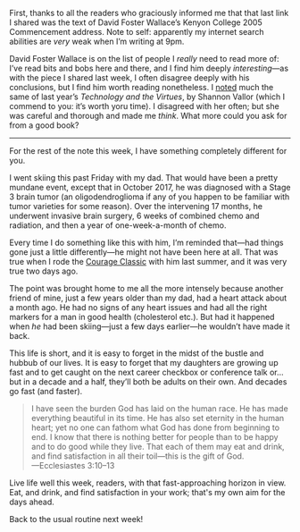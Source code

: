 First, thanks to all the readers who graciously informed me that that last link I shared was the text of David Foster Wallace’s Kenyon College 2005 Commencement address. Note to self: apparently my internet search abilities are *very* weak when I’m writing at 9pm.

David Foster Wallace is on the list of people I *really* need to read more of: I’ve read bits and bobs here and there, and I find him deeply *interesting*—as with the piece I shared last week, I often disagree deeply with his conclusions, but I find him worth reading nonetheless. I [noted][interlocutor] much the same of last year’s <cite>Technology and the Virtues</cite>, by Shannon Vallor (which I commend to you: it’s worth yoru time). I disagreed with her often; but she was careful and thorough and made me *think*. What more could you ask for from a good book?

[interlocutor]: https://www.chriskrycho.com/2018/good-arguments.html

---

For the rest of the note this week, I have something completely different for you.

I went skiing this past Friday with my dad. That would have been a pretty mundane event, except that in October 2017, he was diagnosed with a Stage 3 brain tumor (an oligodendroglioma if any of you happen to be familiar with tumor varieties for some reason). Over the intervening 17 months, he underwent invasive brain surgery, 6 weeks of combined chemo and radiation, and then a year of one-week-a-month of chemo.

Every time I do something like this with him, I’m reminded that—had things gone just a little differently—he might not have been here at all. That was true when I rode the [Courage Classic] with him last summer, and it was very true two days ago.

[Courage Classic]: http://www.childrenscoloradofoundation.org/courage-classic/

The point was brought home to me all the more intensely because another friend of mine, just a few years older than my dad, had a heart attack about a month ago. He had no signs of any heart issues and had all the right markers for a man in good health (cholesterol etc.). But had it happened when *he* had been skiing—just a few days earlier—he wouldn’t have made it back.

This life is short, and it is easy to forget in the midst of the bustle and hubbub of our lives. It is easy to forget that my daughters are growing up fast and to get caught on the next career checkbox or conference talk or… but in a decade and a half, they’ll both be adults on their own. And decades go fast (and faster).

> I have seen the burden God has laid on the human race. He has made everything beautiful in its time. He has also set eternity in the human heart; yet no one can fathom what God has done from beginning to end. I know that there is nothing better for people than to be happy and to do good while they live. That each of them may eat and drink, and find satisfaction in all their toil—this is the gift of God.  
> —Ecclesiastes 3:10–13

Live life well this week, readers, with that fast-approaching horizon in view. Eat, and drink, and find satisfaction in your work; that's my own aim for the days ahead.

Back to the usual routine next week!